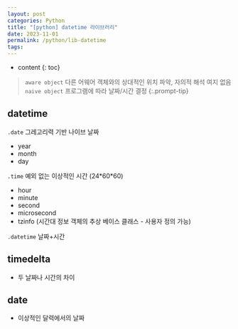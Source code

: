 ```yaml
---
layout: post
categories: Python
title: "[python] datetime 라이브러리"
date: 2023-11-01
permalink: /python/lib-datetime
tags:
---
```

* content
{: toc}





>`aware object`
> 다른 어웨어 객체와의 상대적인 위치 파악, 자의적 해석 여지 없음
>`naive object`
>프로그램에 따라 날짜/시간 결정
{:.prompt-tip}
## datetime

`.date`
 그레고리력 기반 나이브 날짜
- year
- month
- day

`.time`
 예외 없는 이상적인 시간 (24\*60\*60)
- hour
- minute
- second
- microsecond
- tzinfo (시간대 정보 객체의 추상 베이스 클래스 - 사용자 정의 가능)

`.datetime`
 날짜+시간

## timedelta
- 두 날짜나 시간의 차이


## date
- 이상적인 달력에서의 날짜